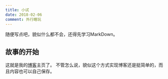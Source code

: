 ```yaml
---
title: 小试
date: 2018-02-06
comment: 外行瞎玩
---
```


随便写点吧，貌似什么都不会，还得先学习MarkDown。

## 故事的开始

这就是我的[博客](https://veigrent.github.io/Blog)主页了。
不管怎么说，貌似这个方式实现博客还是挺简单的，而且内容也可以自己保存。


